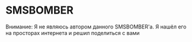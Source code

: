 # SMSBOMBER
Внимание: Я не являюсь автором данного SMSBOMBER'а. Я нашёл его на просторах интернета и решил поделиться с вами
